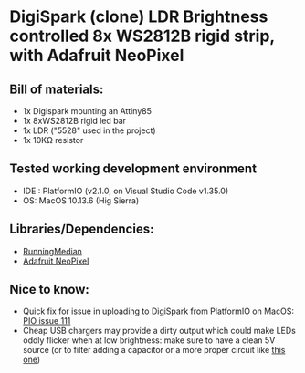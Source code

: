 # DigiSpark (clone) LDR Brightness controlled 8x WS2812B rigid strip, with Adafruit NeoPixel


## Bill of materials:
* 1x Digispark mounting an Attiny85
* 1x 8xWS2812B rigid led bar
* 1x LDR ("5528" used in the project)
* 1x 10KΩ resistor


## Tested working development environment
* IDE : PlatformIO (v2.1.0, on Visual Studio Code v1.35.0)
* OS: MacOS 10.13.6 (Hig Sierra)


## Libraries/Dependencies:
* [RunningMedian](https://platformio.org/lib/show/1361/RunningMedian)
* [Adafruit NeoPixel](https://platformio.org/lib/show/28/Adafruit%20NeoPixel)


## Nice to know:
* Quick fix for issue in uploading to DigiSpark from PlatformIO on MacOS: [PIO issue 111](https://github.com/platformio/platform-atmelavr/issues/111)
* Cheap USB chargers may provide a dirty output which could make LEDs oddly flicker when at low brightness: make sure to have a clean 5V source (or to filter adding a capacitor or a more proper circuit like [this one](http://andybrown.me.uk/wp-content/images//usbnoise/schematic.png)) 
